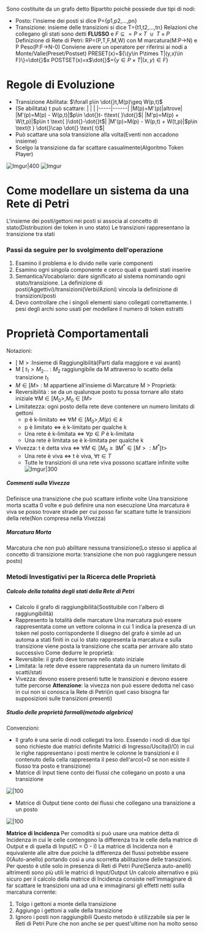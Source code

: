 Sono costituite da un grafo detto Bipartito poichè possiede due tipi di nodi:
- Posto: l'insieme dei posti si dice P={p1,p2,...,pn}
- Transizione: insieme delle transizioni si dice T={t1,t2,...,tn}
Relazioni che collegano gli stati sono detti **FLUSSO** e $F\subseteq =P \times T \text{ }\cup\text{ }T\times P$
Definizione di Rete di Petri: RP=(P,T,F,M,W) con M marcatura(M:P$\rightarrow$N) e  P Peso(P:F$\rightarrow$N-0)
Conviene avere un operatore per riferirsi ai nodi a Monte/Valle(Preset/Postset)
PRESET(x)=${\{y\in P\times T|(y,x)\in F}\}=\dot{}$x
POSTSET(x)=x$\dot{}$=$\{y\in P\times T|(x,y)\in F\}$
# Regole di Evoluzione
- Transizione Abilitata: $\forall p\in \dot{}t,M(p)\geq W(p,t)$
- (Se abilitata) t può scattare:
| | |
|-----|------|
|M(p)=M'(p)|altrove|
|M'(p)=M(p) - W(p,t)|$p\in \dot{}t- t\text{ }\dot{}$|
|M'p)=M(p) + W(t,p)|$p\in t \text{ }\dot{}-\dot{}t$|
|M'(p)=M(p) - W(p,t) + W(t,p)|$p\in  \text{t } \dot{}\cap \dot{} \text{ t}$|
- Può scattare una sola transizione alla volta(Eventi non accadono insieme)
- Scelgo la transizione da far scattare casualmente(Algoritmo Token Player)

![Imgur|400](https://i.imgur.com/Uqyniip.png)
![Imgur](https://i.imgur.com/q9E9lC3.png)

# Come modellare un sistema da una Rete di Petri
L'insieme dei posti/gettoni nei posti si associa al concetto di stato(Distribuzioni dei token in uno stato)
Le transizioni rappresentano la transizione tra stati
### Passi da seguire per lo svolgimento dell'operazione
1. Esamino il problema e lo divido nelle varie componenti
2. Esamino ogni singola componente e cerco quali e quanti stati inserire
3. Semantica/Vocabolario: dare significato al sistema nominando ogni stato/transizione. La definizione di posti(Aggettivi)/transizioni(Verbi/Azioni) vincola la definizione di transizioni/posti
4. Devo controllare che i singoli elementi siano collegati correttamente. I pesi degli archi sono usati per modellare il numero di token estratti
# Proprietà Comportamentali
Notazioni:
- $\text{ [ M >}$ :Insieme di Raggiungibilità(Parti dalla maggiore e vai avanti)
- $\text{M [ } t_1 > M_2 ...$ : $M_2$ raggiungibile da M attraverso lo scatto della transizione $t_1$
- $M\in [ M>$ : M appartiene all'insieme di Marcature M >
Proprietà:
- Reversibilità : se da un qualunque posto tu possa tornare allo stato iniziale 
		$\forall M\in[M_0>,M_0\in[M>$
- Limitatezza: ogni posto della rete deve contenere un numero limitato di gettoni
	- p è k-limitato $\iff$ $\forall M\in[M_0>,M(p)\in k$
	- p è limitato $\iff$ è k-limitato per qualche k
	- Una rete è k-limitata $\iff$ $\forall p\in P$ è k-limitata
	- Una rete è limitata se è k-limitata per qualche k
- Vivezza: t è detta viva $\iff$ $\forall M\in[M_0\ge\exists M^*\in[M>:M^*[t>$  
	- Una rete è viva $\iff$ t è viva, $\forall t\in T$ 
	- Tutte le transizioni di una rete viva possono scattare infinite volte
![Imgur|300](https://i.imgur.com/dzekwwr.png)
##### Commenti sulla Vivezza
Definisce una transizione che può scattare infinite volte
Una transizione morta scatta 0 volte e può definire una non esecuzione
Una marcatura è viva se posso trovare strade per cui posso far scattare tutte le transizioni della rete(Non compresa nella Vivezza)
##### Marcatura Morta
Marcatura che non può abilitare nessuna transizione(Lo stesso si applica al concetto di transizione morta: transizione che non può raggiungere nessun posto)
### Metodi Investigativi per la Ricerca delle Proprietà
##### Calcolo della totalità degli stati della Rete di Petri
- Calcolo il grafo di raggiungibilità(Sostituibile con l'albero di raggiungibilità)
- Rappresento la totalità delle marcature
Una marcatura può essere rappresentata come un vettore colonna in cui 1 indica la presenza di un token nel posto corrispondente
Il disegno del grafo è simile ad un automa a stati finiti in cui lo stato rappresenta la marcatura e sulla transizione viene posta la transizione che scatta per arrivare allo stato successivo
Come dedurre le proprietà:
- Reversibile: il grafo deve tornare nello stato iniziale
- Limitata: la rete deve essere rappresentata da un numero limitato di scatti/stati
- Vivezza: devono essere presenti tutte le transizioni e devono essere tutte percorse
**Attenzione**: la vivezza non può essere dedotta nel caso in cui non si conosca la Rete di Petri(in quel caso bisogna far supposizioni sulle transizioni presenti)
##### Studio delle proprietà formali(metodo algebrico)
Convenzioni:
- Il grafo è una serie di nodi collegati tra loro. Essendo i nodi di due tipi sono richieste due matrici definite Matrici di Ingresso/Uscita(I/O) in cui le righe rappresentano i posti mentre le colonne le transizioni e il contenuto della cella rappresenta il peso dell'arco(=0 se non esiste il flusso tra posto e transizione)
- Matrice di Input tiene conto dei flussi che collegano un posto a una transizione

![|100](https://i.imgur.com/JrNZUqD.png)
- Matrice di Output tiene conto dei flussi che collegano una transizione a un posto

![|100](https://i.imgur.com/FugVRoV.png)

**Matrice di Incidenza**
Per comodità si può usare una matrice detta di Incidenza in cui le celle contengono la differenza tra le celle della matrice di Output e di quella di Input(C = O - I)
La matrice di Incidenza non è equivalente alle altre due poichè la differenza dei flussi potrebbe essere 0(Auto-anello) portando così a una scorretta abilitazione delle transizioni. Per questo è utile solo in presenza di Reti di Petri Pure(Senza auto-anelli) altrimenti sono più utili le matrici di Input/Output
Un calcolo alternativo e più sicuro per il calcolo della matrice di Incidenza consiste nell'immaginare di far scattare le transizioni una ad una e immaginarsi gli effetti netti sulla marcatura corrente:
1. Tolgo i gettoni a monte della transizione
2. Aggiungo i gettoni a valle della transizione
3. Ignoro i posti non raggiungibili
Questo metodo è utilizzabile sia per le Reti di Petri Pure che non anche se per quest'ultime non ha molto senso
